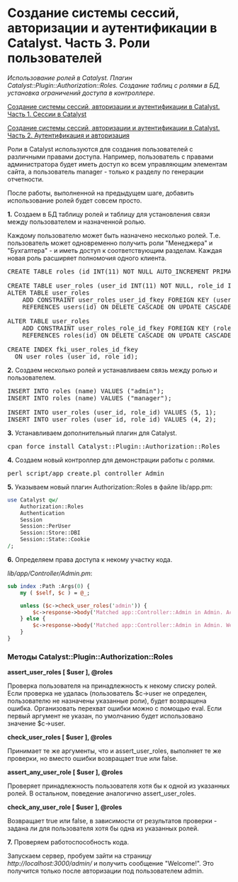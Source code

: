 ﻿# Создание системы сессий, авторизации и аутентификации в Catalyst. Часть 3. Роли пользователей

*Использование ролей в Catalyst. Плагин Catalyst::Plugin::Authorization::Roles. Создание таблиц с ролями в БД, установка ограничений доступа в контроллере.*

<a href="Catalyst_Plugin_Session_1.md">Создание системы сессий, авторизации и аутентификации в Catalyst. Часть 1. Сессии в Catalyst</a>

<a href="Catalyst_Plugin_Session_2.md">Создание системы сессий, авторизации и аутентификации в Catalyst. Часть 2. Аутентификация и авторизация</a>

Роли в Catalyst используются для создания пользователей с различными правами доступа. Например, пользователь с правами администратора будет иметь доступ ко всем управляющим элементам сайта, а пользователь manager - только к разделу по генерации отчетности.

После работы, выполненной на предыдущем шаге, добавить использование ролей будет совсем просто.

**1.** Создаем в БД таблицу ролей и таблицу для установления связи между пользователем и назначенной ролью.

Каждому пользователю может быть назначено несколько ролей. Т.е. пользователь может одновременно получить роли "Менеджера" и "Бухгалтера" - и иметь доступ к соответствующим разделам. Каждая новая роль расширяет полномочия одного клиента.

<pre>CREATE TABLE roles (id INT(11) NOT NULL AUTO_INCREMENT PRIMARY KEY, name CHAR(30));

CREATE TABLE user_roles (user_id INT(11) NOT NULL, role_id INT(11) NOT NULL);
ALTER TABLE user_roles
    ADD CONSTRAINT user_roles_user_id_fkey FOREIGN KEY (user_id)
    REFERENCES users(id) ON DELETE CASCADE ON UPDATE CASCADE;

ALTER TABLE user_roles
    ADD CONSTRAINT user_roles_role_id_fkey FOREIGN KEY (role_id)
    REFERENCES roles(id) ON DELETE CASCADE ON UPDATE CASCADE;

CREATE INDEX fki_user_roles_id_fkey
  ON user_roles (user_id, role_id);
</pre>

**2.** Создаем несколько ролей и устанавливаем связь между ролью и пользователем.

<pre>
INSERT INTO roles (name) VALUES ("admin");
INSERT INTO roles (name) VALUES ("manager");

INSERT INTO user_roles (user_id, role_id) VALUES (5, 1);
INSERT INTO user_roles (user_id, role_id) VALUES (4, 2);
</pre>

**3.** Устанавливаем дополнительный плагин для Catalyst.

<pre>cpan force install Catalyst::Plugin::Authorization::Roles</pre>

**4.** Создаем новый контроллер для демонстрации работы с ролями.

<pre>perl script/app_create.pl controller Admin</pre>

**5.** Указываем новый плагин Authorization::Roles в файле lib/app.pm:

```perl
use Catalyst qw/
    Authorization::Roles
    Authentication
    Session
    Session::PerUser
    Session::Store::DBI
    Session::State::Cookie
/;
```

**6.** Определяем права доступа к некому участку кода.

*lib/app/Controller/Admin.pm*:

```perl
sub index :Path :Args(0) {
    my ( $self, $c ) = @_;

    unless ($c->check_user_roles('admin')) {
        $c->response->body('Matched app::Controller::Admin in Admin. Access denied');
    } else {
        $c->response->body('Matched app::Controller::Admin in Admin. Welcome!');
    }
}
```

### Методы Catalyst::Plugin::Authorization::Roles

**assert_user_roles [ $user ], @roles**

Проверка пользователя на принадлежность к некому списку ролей. Если проверка не удалась (пользователь $c-&gt;user не определен, пользователю не назначены указанные роли), будет возвращена ошибка. Организовать перехват ошибки можно с помощью eval. Если первый аргумент не указан, по умолчанию будет использовано значение $c-&gt;user.

**check_user_roles [ $user ], @roles**

Принимает те же аргументы, что и assert_user_roles, выполняет те же проверки, но вместо ошибки возвращает true или false.

**assert_any_user_role [ $user ], @roles**

Проверяет принадлежность пользователя хотя бы к одной из указанных ролей. В остальном, поведение аналогично assert_user_roles.

**check_any_user_role [ $user ], @roles**

Возвращает true или false, в зависимости от результатов проверки - задана ли для пользователя хотя бы одна из указанных ролей.

**7.** Проверяем работоспособность кода.

Запускаем сервер, пробуем зайти на страницу *http://localhost:3000/admin/* и получить сообщение "Welcome!". Это получится только после авторизации под пользователем admin.

